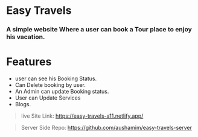 # Easy Travels

### A simple website Where a user can book a Tour place to enjoy his vacation.

# Features

- user can see his Booking Status.
- Can Delete booking by user.
- An Admin can update Booking status.
- User can Update Services
- Blogs.

> live Site Link: https://easy-travels-a11.netlify.app/

> Server Side Repo: https://github.com/aushamim/easy-travels-server
